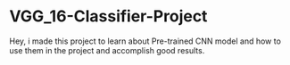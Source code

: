 # VGG_16-Classifier-Project
Hey, i made this project to learn about Pre-trained CNN model and how to use them in the project and accomplish good results.
